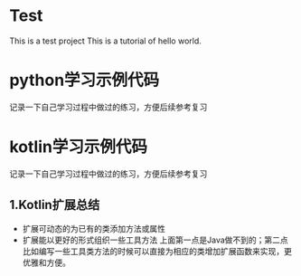 # Test
This is a test project
This is a tutorial of hello world.

# python学习示例代码
记录一下自己学习过程中做过的练习，方便后续参考复习

# kotlin学习示例代码
记录一下自己学习过程中做过的练习，方便后续参考复习

## 1.Kotlin扩展总结
* 扩展可动态的为已有的类添加方法或属性
* 扩展能以更好的形式组织一些工具方法
上面第一点是Java做不到的；第二点比如编写一些工具类方法的时候可以直接为相应的类增加扩展函数来实现，更优雅和方便。